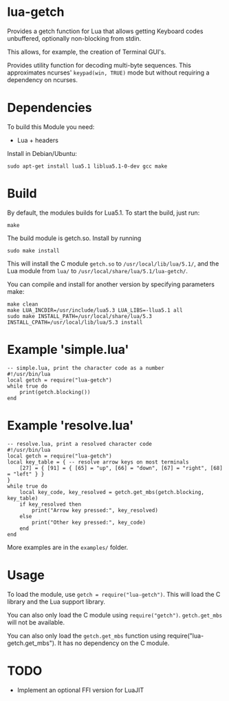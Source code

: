# lua-getch

Provides a getch function for Lua that allows getting Keyboard codes
unbuffered, optionally non-blocking from stdin.

This allows, for example, the creation of Terminal GUI's.

Provides utility function for decoding multi-byte sequences.
This approximates ncurses' `keypad(win, TRUE)` mode but without requiring a dependency on ncurses.



# Dependencies

To build this Module you need:

 * Lua + headers

Install in Debian/Ubuntu:

    sudo apt-get install lua5.1 liblua5.1-0-dev gcc make



# Build

By default, the modules builds for Lua5.1. To start the build, just run:

    make

The build module is getch.so. Install by running

	sudo make install

This will install the C module `getch.so` to `/usr/local/lib/lua/5.1/`, and
the Lua module from `lua/` to `/usr/local/share/lua/5.1/lua-getch/`.

You can compile and install for another version by specifying parameters make:

    make clean
    make LUA_INCDIR=/usr/include/lua5.3 LUA_LIBS=-llua5.1 all
    sudo make INSTALL_PATH=/usr/local/share/lua/5.3 INSTALL_CPATH=/usr/local/lib/lua/5.3 install



# Example 'simple.lua'

	-- simple.lua, print the character code as a number
    #!/usr/bin/lua
	local getch = require("lua-getch")
	while true do
		print(getch.blocking())
	end



# Example 'resolve.lua'

	-- resolve.lua, print a resolved character code
	#!/usr/bin/lua
	local getch = require("lua-getch")
	local key_table = { -- resolve arrow keys on most terminals
		[27] = { [91] = { [65] = "up", [66] = "down", [67] = "right", [68] = "left" } }
	}
	while true do
		local key_code, key_resolved = getch.get_mbs(getch.blocking, key_table)
		if key_resolved then
			print("Arrow key pressed:", key_resolved)
		else
			print("Other key pressed:", key_code)
		end
	end

More examples are in the `examples/` folder.



# Usage

To load the module, use `getch = require("lua-getch")`. This will load the C library and the Lua support library.

You can also only load the C module using `require("getch")`. `getch.get_mbs` will not be available.

You can also only load the `getch.get_mbs` function using require("lua-getch.get_mbs"). It has no dependency on the C module.



# TODO

 * Implement an optional FFI version for LuaJIT
